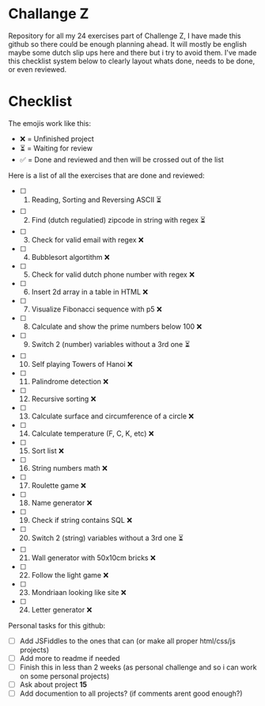 # Challange Z
 Repository for all my 24 exercises part of Challenge Z, I have made this github so there could be enough planning ahead. It will mostly be english maybe some dutch slip ups here and there but i try to avoid them. I've made this checklist system below to clearly layout whats done, needs to be done, or even reviewed.

# Checklist
 The emojis work like this:
 - :x: = Unfinished project
 - :hourglass_flowing_sand: = Waiting for review
 - :white_check_mark: = Done and reviewed and then will be crossed out of the list

 Here is a list of all the exercises that are done and reviewed:
 - [ ] 1. Reading, Sorting and Reversing ASCII :hourglass_flowing_sand: 
 - [ ] 2. Find (dutch regulatied) zipcode in string with regex :hourglass_flowing_sand: 
 - [ ] 3. Check for valid email with regex :x:
 - [ ] 4. Bubblesort algortithm :x:
 - [ ] 5. Check for valid dutch phone number with regex :x:
 - [ ] 6. Insert 2d array in a table in HTML :x:
 - [ ] 7. Visualize Fibonacci sequence with p5 :x:
 - [ ] 8. Calculate and show the prime numbers below 100 :x:
 - [ ] 9. Switch 2 (number) variables without a 3rd one :hourglass_flowing_sand:
 - [ ] 10. Self playing Towers of Hanoi :x:
 - [ ] 11. Palindrome detection :x:
 - [ ] 12. Recursive sorting :x:
 - [ ] 13. Calculate surface and circumference of a circle :x:
 - [ ] 14. Calculate temperature (F, C, K, etc) :x:
 - [ ] 15. Sort list :x:
 - [ ] 16. String numbers math :x:
 - [ ] 17. Roulette game :x:
 - [ ] 18. Name generator :x:
 - [ ] 19. Check if string contains SQL :x:
 - [ ] 20. Switch 2 (string) variables without a 3rd one :hourglass_flowing_sand: 
 - [ ] 21. Wall generator with 50x10cm bricks :x:
 - [ ] 22. Follow the light game :x:
 - [ ] 23. Mondriaan looking like site :x:
 - [ ] 24. Letter generator :x:

 Personal tasks for this github:
 - [ ] Add JSFiddles to the ones that can (or make all proper html/css/js projects)
 - [ ] Add more to readme if needed
 - [ ] Finish this in less than 2 weeks (as personal challenge and so i can work on some personal projects)
 - [ ] Ask about project **15**
 - [ ] Add documention to all projects? (if comments arent good enough?)
